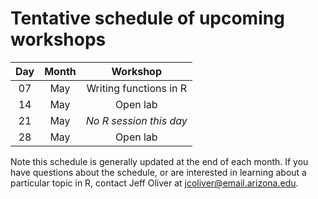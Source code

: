 # Tentative schedule of upcoming workshops

| Day | Month | Workshop                          |
|:---:|:-----:|:---------------------------------:|
| 07  | May   | Writing functions in R            |
| 14  | May   | Open lab                          |
| 21  | May   | _No R session this day_           |
| 28  | May   | Open lab                          |

Note this schedule is generally updated at the end of each month. If you have questions about the schedule, or are interested in learning about a particular topic in R, contact Jeff Oliver at [jcoliver@email.arizona.edu](mailto:jcoliver@email.arizona.edu?subject=R%20workshop%20inquiry).
